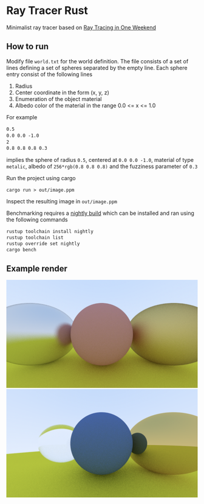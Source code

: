# Ray Tracer Rust
Minimalist ray tracer based on [Ray Tracing in One Weekend](https://raytracing.github.io/books/RayTracingInOneWeekend.html)

## How to run
Modify file `world.txt` for the world definition. The file consists of a set of lines
defining a set of spheres separated by the empty line. Each sphere entry consist of the following lines
1. Radius
2. Center coordinate in the form (x, y, z)
3. Enumeration of the object material
4. Albedo color of the material in the range 0.0 <= x <= 1.0

For example
```txt
0.5
0.0 0.0 -1.0
2
0.8 0.8 0.8 0.3
```
implies the sphere of radius `0.5`, centered at `0.0 0.0 -1.0`, 
material of type `metalic`, albedo of `256*rgb(0.8 0.8 0.8)` 
and the fuzziness parameter of `0.3`

Run the project using cargo
```shell
cargo run > out/image.ppm
```
Inspect the resulting image in `out/image.ppm`

Benchmarking requires a [nightly build](https://doc.rust-lang.org/book/appendix-07-nightly-rust.html) which can be installed 
and ran using the following commands
```shell
rustup toolchain install nightly
rustup toolchain list
rustup override set nightly
cargo bench
```

## Example render
![Alt text](example_images/example_image.png?raw=true "Title")
![Alt text](example_images/glass_diffuse_metal.png?raw=true "Glass, diffuse and metal spheres")